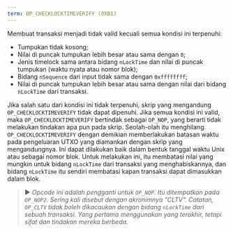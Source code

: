 ```yaml
---
term: OP_CHECKLOCKTIMEVERIFY (0XB1)
---
```


Membuat transaksi menjadi tidak valid kecuali semua kondisi ini terpenuhi:
* Tumpukan tidak kosong;
* Nilai di puncak tumpukan lebih besar atau sama dengan `0`;
* Jenis timelock sama antara bidang `nLockTime` dan nilai di puncak tumpukan (waktu nyata atau nomor blok);
* Bidang `nSequence` dari input tidak sama dengan `0xffffffff`;
* Nilai di puncak tumpukan lebih besar atau sama dengan nilai dari bidang `nLockTime` dari transaksi.

Jika salah satu dari kondisi ini tidak terpenuhi, skrip yang mengandung `OP_CHECKLOCKTIMEVERIFY` tidak dapat dipenuhi. Jika semua kondisi ini valid, maka `OP_CHECKLOCKTIMEVERIFY` bertindak sebagai `OP_NOP`, yang berarti tidak melakukan tindakan apa pun pada skrip. Seolah-olah itu menghilang. `OP_CHECKLOCKTIMEVERIFY` dengan demikian memberlakukan batasan waktu pada pengeluaran UTXO yang diamankan dengan skrip yang mengandungnya. Ini dapat dilakukan baik dalam bentuk tanggal waktu Unix atau sebagai nomor blok. Untuk melakukan ini, itu membatasi nilai yang mungkin untuk bidang `nLockTime` dari transaksi yang menghabiskannya, dan bidang `nLockTime` itu sendiri membatasi kapan transaksi dapat dimasukkan dalam blok.

> ► *Opcode ini adalah pengganti untuk `OP_NOP`. Itu ditempatkan pada `OP_NOP2`. Sering kali disebut dengan akronimnya "CLTV". Catatan, `OP_CLTV` tidak boleh dikacaukan dengan bidang `nLockTime` dari sebuah transaksi. Yang pertama menggunakan yang terakhir, tetapi sifat dan tindakan mereka berbeda.*
